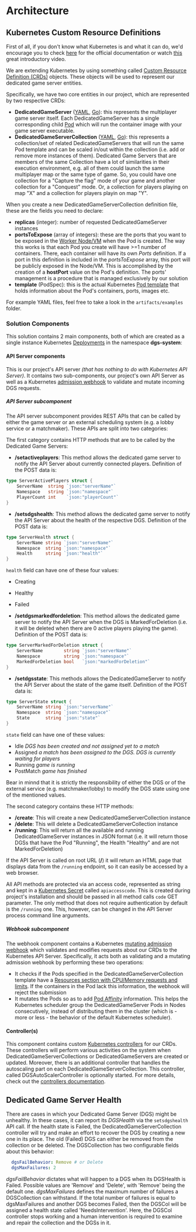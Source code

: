 # Architecture

## Kubernetes Custom Resource Definitions

First of all, if you don't know what Kubernetes is and what it can do, we'd encourage you to check [here](https://kubernetes.io/docs/concepts/overview/what-is-kubernetes/) for the official documentation or watch [this](https://www.youtube.com/watch?v=4ht22ReBjno) great introductory video.

We are extending Kubernetes by using something called [Custom Resource Definition (CRDs)](https://kubernetes.io/docs/concepts/extend-kubernetes/api-extension/custom-resources/) objects. These objects will be used to represent our dedicated game server entities. 

Specifically, we have two core entities in our project, which are represented by two respective CRDs:

- **DedicatedGameServer** ([YAML](/artifacts/crds/dedicatedgameserver.yaml), [Go](/pkg/apis/azuregaming/v1alpha1/dedicatedgameserver.go)): this represents the multiplayer game server itself. Each DedicatedGameServer has a single corresponding child [Pod](https://kubernetes.io/docs/concepts/workloads/pods/pod/) which will run the container image with your game server executable.
- **DedicatedGameServerCollection** ([YAML](/artifacts/crds/dedicatedgameservercollection.yaml), [Go](/pkg/apis/azuregaming/v1alpha1/dedicatedgameservercollection.go)): this represents a collection/set of related DedicatedGameServers that will run the same Pod template and can be scaled in/out within the collection (i.e. add or remove more instances of them). Dedicated Game Servers that are members of the same Collection have a lot of similarities in their execution environment, e.g. all of them could launch the same multiplayer map or the same type of game. So, you could have one collection for a "Capture the flag" mode of your game and another collection for a "Conquest" mode. Or, a collection for players playing on map "X" and a collection for players playin on map "Y".

When you create a new DedicatedGameServerCollection definition file, these are the fields you need to declare:

- **replicas** (integer): number of requested DedicatedGameServer instances
- **portsToExpose** (array of integers): these are the ports that you want to be exposed in the [Worker Node/VM](https://kubernetes.io/docs/concepts/architecture/nodes/) when the Pod is created. The way this works is that each Pod you create will have >=1 number of containers. There, each container will have its own *Ports* definition. If a port in this definition is included in the *portsToExpose* array, this port will be publicly exposed in the Node/VM. This is accomplished by the creation of a **hostPort** value on the Pod's definition. The ports' management is a procedure that is managed exclusively by our solution
- **template** (PodSpec): this is the actual Kubernetes [Pod template](https://kubernetes.io/docs/concepts/workloads/pods/pod-overview/#pod-templates) that holds information about the Pod's containers, ports, images etc.

For example YAML files, feel free to take a look in the `artifacts/examples` folder.

### Solution Components

This solution contains 2 main components, both of which are created as a single instance Kubernetes [Deployments](https://kubernetes.io/docs/concepts/workloads/controllers/deployment/) in the namespace **dgs-system**:

#### API Server components

This is our project's API server *(that has nothing to do with Kubernetes API Server)*. It contains two sub-components, our project's own API Server as well as a Kubernetes [admission webhook](https://kubernetes.io/docs/reference/access-authn-authz/extensible-admission-controllers/#admission-webhooks) to validate and mutate incoming DGS requests.

##### API Server subcomponent

The API server subcomponent provides REST APIs that can be called by either the game server or an external scheduling system (e.g. a lobby service or a matchmaker). These APIs are split into two categories:

The first category contains HTTP methods that are to be called by the Dedicated Game Servers:

- **/setactiveplayers**: This method allows the dedicated game server to notify the API Server about currently connected players.
Definition of the POST data is:
```go
type ServerActivePlayers struct {
	ServerName  string `json:"serverName"`
	Namespace   string `json:"namespace"`
	PlayerCount int    `json:"playerCount"`
}
```

- **/setsdgshealth**: This method allows the dedicated game server to notify the API Server about the health of the respective DGS.
Definition of the POST data is:
```go
type ServerHealth struct {
	ServerName string `json:"serverName"`
	Namespace  string `json:"namespace"`
	Health     string `json:"health"`
}
```

`health` field can have one of these four values:
- Creating
- Healthy
- Failed

- **/setdgsmarkedfordeletion**: This method allows the dedicated game server to notify the API Server when the DGS is MarkedForDeletion (i.e. it will be deleted when there are 0 active players playing the game).
Definition of the POST data is:
```go
type ServerMarkedForDeletion struct {
	ServerName        string `json:"serverName"`
	Namespace         string `json:"namespace"`
	MarkedForDeletion bool   `json:"markedForDeletion"`
}
```

- **/setdgsstate**: This methods allows the DedicatedGameServer to notify the API Server about the state of the game itself.
Definition of the POST data is:
```go
type ServerState struct {
	ServerName string `json:"serverName"`
	Namespace  string `json:"namespace"`
	State      string `json:"state"`
}
```

`state` field can have one of these values:
- Idle *DGS has been created and not assigned yet to a match*
- Assigned *a match has been assigned to the DGS. DGS is currently waiting for players*
- Running *game is running*
- PostMatch *game has finished*

Bear in minnd that it is strictly the responsibility of either the DGS or of the external service (e.g. matchmaker/lobby) to modify the DGS state using one of the mentioned values.

The second category contains these HTTP methods:

- **/create**: This will create a new DedicatedGameServerCollection instance
- **/delete**: This will delete a DedicatedGameServerCollection instance
- **/running**: This will return all the available and running DedicatedGameServer instances in JSON format (i.e. it will return those DGSs that have the Pod "Running", the Health "Healthy" and are not MarkedForDeletion)

If the API Server is called on root URL (**/**) it will return an HTML page that displays data from the `/running` endpoint, so it can easily be accessed by a web browser.

All API methods are protected via an access code, represented as string and kept in a [Kubernetes Secret](https://kubernetes.io/docs/concepts/configuration/secret/) called `apiaccesscode`. This is created during project's installation and should be passed in all method calls `code` GET parameter. The only method that does not require authentication by default is the `/running` one. This, however, can be changed in the API Server process command line arguments.

##### Webhook subcomponent

The webhook component contains a Kubernetes [mutating admission webhook](https://kubernetes.io/docs/reference/access-authn-authz/extensible-admission-controllers/#admission-webhooks) which validates and modifies requests about our CRDs to the Kubernetes API Server. Specifically, it acts both as validating and a mutating admission webhook by performing these two operations:

- It checks if the Pods specified in the DedicatedGameServerCollection template have a [Resources section with CPU/Memory requests and limits](https://kubernetes.io/docs/concepts/configuration/manage-compute-resources-container/#resource-requests-and-limits-of-pod-and-container). If the containers in the Pod lack this information, the webhook will reject the submission
- It mutates the Pods so as to add [Pod Affinity](https://kubernetes.io/docs/concepts/configuration/assign-pod-node/#affinity-and-anti-affinity) information. This helps the Kubernetes scheduler group the DedicatedGameServer Pods in Nodes consecutively, instead of distributing them in the cluster (which is - more or less - the behavior of the default Kubernetes scheduler).

#### Controller(s)

This component contains custom [Kubernetes controllers](https://github.com/kubernetes/sample-controller) for our CRDs. These controllers will perform various activities on the system when DedicatedGameServerCollections or DedicatedGameServers are created or updated. Moreover, there is an additional controller that handles the autoscaling part on each DedicatedGameServerCollection. This controller, called DGSAutoScalerController is optionally started. For more details, check out the [controllers documentation](controllers.md).

## Dedicated Game Server Health

There are cases in which your Dedicated Game Server (DGS) might be unhealthy. In these cases, it can report its *DGSHealth* via the `setsdgshealth` API call. If the health state is Failed, the DedicatedGameServerCollection controller will try and make an effort to recover the DGS by creating a new one in its place. The old (Failed) DGS can either be removed from the collection or be deleted. The DGSCollection has two configurable fields about this behavior:

```YAML
  dgsFailBehavior: Remove # or Delete
  dgsMaxFailures: 2
```

*dgsFailBehavior* dictates what will happen to a DGS when its DGSHealth is Failed. Possible values are 'Remove' and 'Delete', with 'Remove' being the default one.
*dgsMaxFailures* defines the maximum number of failures a DGSCollection can withstand. If the total number of failures is equal to dgsMaxFailures and another DGS becomes Failed, then the DGSCol will be assigned a health state called 'NeedsIntervention'. Here, the DGSCol controller stops working and a human intervention is required to examine and repair the collection and the DGSs in it.